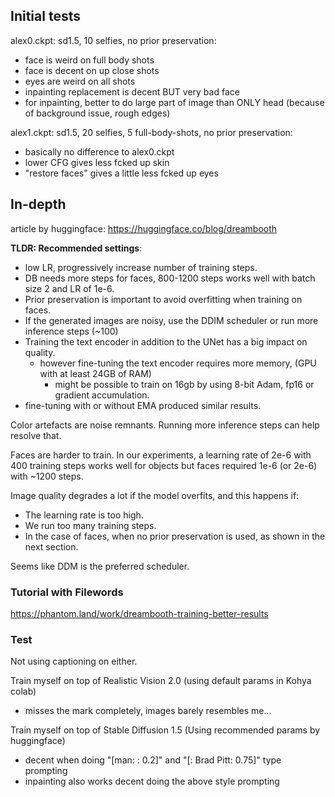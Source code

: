 ## Initial tests

alex0.ckpt: sd1.5, 10 selfies, no prior preservation:

- face is weird on full body shots
- face is decent on up close shots
- eyes are weird on all shots
- inpainting replacement is decent BUT very bad face
- for inpainting, better to do large part of image than ONLY head (because of background issue, rough edges)

alex1.ckpt: sd1.5, 20 selfies, 5 full-body-shots, no prior preservation:

- basically no difference to alex0.ckpt
- lower CFG gives less fcked up skin
- "restore faces" gives a little less fcked up eyes

## In-depth

article by huggingface: https://huggingface.co/blog/dreambooth

**TLDR: Recommended settings**:

- low LR, progressively increase number of training steps.
- DB needs more steps for faces, 800-1200 steps works well with batch size 2 and LR of 1e-6.
- Prior preservation is important to avoid overfitting when training on faces.
- If the generated images are noisy, use the DDIM scheduler or run more inference steps (~100)
- Training the text encoder in addition to the UNet has a big impact on quality.
  - however fine-tuning the text encoder requires more memory, (GPU with at least 24GB of RAM)
    - might be possible to train on 16gb by using 8-bit Adam, fp16 or gradient accumulation.
- fine-tuning with or without EMA produced similar results.

Color artefacts are noise remnants. Running more inference steps can help resolve that.

Faces are harder to train. In our experiments, a learning rate of 2e-6 with 400 training steps works well for objects but faces required 1e-6 (or 2e-6) with ~1200 steps.

Image quality degrades a lot if the model overfits, and this happens if:

- The learning rate is too high.
- We run too many training steps.
- In the case of faces, when no prior preservation is used, as shown in the next section.

Seems like DDM is the preferred scheduler.

### Tutorial with Filewords

https://phantom.land/work/dreambooth-training-better-results

### Test

Not using captioning on either.

Train myself on top of Realistic Vision 2.0 (using default params in Kohya colab)

- misses the mark completely, images barely resembles me...

Train myself on top of Stable Diffusion 1.5 (Using recommended params by huggingface)

- decent when doing "[man: <alex>: 0.2]" and "[<alex>: Brad Pitt: 0.75]" type prompting
- inpainting also works decent doing the above style prompting
